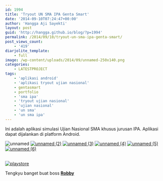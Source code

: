 ```yaml
---
id: 1994
title: 'Tryout UN SMA IPA Genta Smart'
date: '2014-09-10T07:24:47+00:00'
author: 'Hangga Aji Sayekti'
layout: post
guid: 'http://hangga.github.io/blog/?p=1994'
permalink: /2014/09/10/tryout-un-sma-ipa-genta-smart/
post_views_count:
    - '419'
diarjolite_template:
    - full
image: /wp-content/uploads/2014/09/unnamed-250x140.png
categories:
    - LATESTPROJECT
tags:
    - 'aplikasi android'
    - 'aplikasi tryout ujian nasional'
    - gentasmart
    - portfolio
    - 'sma ipa'
    - 'tryout ujian nasional'
    - 'ujian nasional'
    - 'un sma'
    - 'un sma ipa'
---
```


Ini adalah aplikasi simulasi Ujian Nasional SMA khusus jurusan IPA. Aplikasi dapat dijalankan di platform Android.

![unnamed](http://hangga.github.io/blog/wp-content/uploads/2014/09/unnamed-1024x576.png) [![unnamed (2)](http://hangga.github.io/blog/wp-content/uploads/2014/09/unnamed-2-1024x576.png)](http://hangga.github.io/blog/wp-content/uploads/2014/09/unnamed-2.png) [![unnamed (3)](http://hangga.github.io/blog/wp-content/uploads/2014/09/unnamed-3-1024x576.png)](http://hangga.github.io/blog/wp-content/uploads/2014/09/unnamed-3.png) [![unnamed (4)](http://hangga.github.io/blog/wp-content/uploads/2014/09/unnamed-4-1024x576.png)](http://hangga.github.io/blog/wp-content/uploads/2014/09/unnamed-4.png) [![unnamed (5)](http://hangga.github.io/blog/wp-content/uploads/2014/09/unnamed-5-1024x576.png)](http://hangga.github.io/blog/wp-content/uploads/2014/09/unnamed-5.png) [![unnamed (6)](http://hangga.github.io/blog/wp-content/uploads/2014/09/unnamed-6-1024x576.png)](http://hangga.github.io/blog/wp-content/uploads/2014/09/unnamed-6.png)

[  
![playstore](http://hangga.github.io/blog/wp-content/uploads/2014/02/playstore-300x98.png)](https://play.google.com/store/apps/details?id=com.genta.tryout)

Tengkyu banget buat boss **[Robby](https://www.facebook.com/robbypontas)**